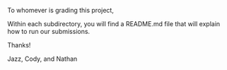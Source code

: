 To whomever is grading this project,

Within each subdirectory, you will find a README.md file
that will explain how to run our submissions.

Thanks!

Jazz, Cody, and Nathan